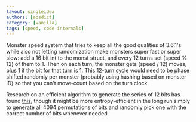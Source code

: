 ```yaml
---
layout: singleidea
authors: [aosdict]
category: [vanilla]
tags: [speed, code internals]
---
```

Monster speed system that tries to keep all the good qualities of 3.6.1's while also not letting randomization make monsters super fast or super slow: add a 16 bit int to the monst struct, and every 12 turns set (speed % 12) of them to 1. Then on each turn, the monster gets (speed / 12) moves, plus 1 if the bit for that turn is 1. This 12-turn cycle would need to be phase shifted randomly per monster (probably using hashing based on monster ID) so that you can't move-count based on the turn clock.

Research on an efficient algorithm to generate the series of 12 bits has found [this](https://stackoverflow.com/questions/17010857/efficient-random-permutation-of-n-set-bits), though it might be more entropy-efficient in the long run simply to generate all 4094 permutations of bits and randomly pick one with the correct number of bits whenever needed.
